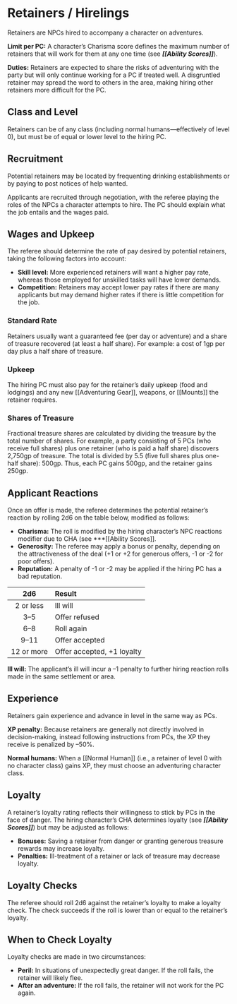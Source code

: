 # Retainers / Hirelings

Retainers are NPCs hired to accompany a character on adventures.

**Limit per PC:** A character’s Charisma score defines the maximum number of retainers that will work for them at any one time (see ***[[Ability Scores]]***).

**Duties:** Retainers are expected to share the risks of adventuring with the party but will only continue working for a PC if treated well. A disgruntled retainer may spread the word to others in the area, making hiring other retainers more difficult for the PC.

## Class and Level

Retainers can be of any class (including normal humans—effectively of level 0), but must be of equal or lower level to the hiring PC.

## Recruitment

Potential retainers may be located by frequenting drinking establishments or by paying to post notices of help wanted.

Applicants are recruited through negotiation, with the referee playing the roles of the NPCs a character attempts to hire. The PC should explain what the job entails and the wages paid.

## Wages and Upkeep

The referee should determine the rate of pay desired by potential retainers, taking the following factors into account:

- **Skill level:** More experienced retainers will want a higher pay rate, whereas those employed for unskilled tasks will have lower demands.
- **Competition:** Retainers may accept lower pay rates if there are many applicants but may demand higher rates if there is little competition for the job.

### Standard Rate

Retainers usually want a guaranteed fee (per day or adventure) and a share of treasure recovered (at least a half share). For example: a cost of 1gp per day plus a half share of treasure.

### Upkeep

The hiring PC must also pay for the retainer’s daily upkeep (food and lodgings) and any new [[Adventuring Gear]], weapons, or [[Mounts]] the retainer requires.

### Shares of Treasure

Fractional treasure shares are calculated by dividing the treasure by the total number of shares. For example, a party consisting of 5 PCs (who receive full shares) plus one retainer (who is paid a half share) discovers 2,750gp of treasure. The total is divided by 5.5 (five full shares plus one-half share): 500gp. Thus, each PC gains 500gp, and the retainer gains 250gp.

## Applicant Reactions

Once an offer is made, the referee determines the potential retainer’s reaction by rolling 2d6 on the table below, modified as follows:

- **Charisma:** The roll is modified by the hiring character’s NPC reactions modifier due to CHA (see ***[[Ability Scores]].
- **Generosity:** The referee may apply a bonus or penalty, depending on the attractiveness of the deal (+1 or +2 for generous offers, -1 or -2 for poor offers).
- **Reputation:** A penalty of -1 or -2 may be applied if the hiring PC has a bad reputation.

|    2d6     | Result                     |
| :--------: | :------------------------- |
| 2 or less  | Ill will                   |
|    3–5     | Offer refused              |
|    6–8     | Roll again                 |
|    9–11    | Offer accepted             |
| 12 or more | Offer accepted, +1 loyalty |

**Ill will:** The applicant’s ill will incur a –1 penalty to further hiring reaction rolls made in the same settlement or area.

## Experience

Retainers gain experience and advance in level in the same way as PCs.

**XP penalty:** Because retainers are generally not directly involved in decision-making, instead following instructions from PCs, the XP they receive is penalized by –50%.

**Normal humans:** When a [[Normal Human]] (i.e., a retainer of level 0 with no character class) gains XP, they must choose an adventuring character class.

## Loyalty

A retainer’s loyalty rating reflects their willingness to stick by PCs in the face of danger. The hiring character’s CHA determines loyalty (see ***[[Ability Scores]]***) but may be adjusted as follows:

- **Bonuses:** Saving a retainer from danger or granting generous treasure rewards may increase loyalty.
- **Penalties:** Ill-treatment of a retainer or lack of treasure may decrease loyalty.

## Loyalty Checks

The referee should roll 2d6 against the retainer’s loyalty to make a loyalty check. The check succeeds if the roll is lower than or equal to the retainer’s loyalty.

## When to Check Loyalty

Loyalty checks are made in two circumstances:

- **Peril:** In situations of unexpectedly great danger. If the roll fails, the retainer will likely flee.
- **After an adventure:** If the roll fails, the retainer will not work for the PC again.
